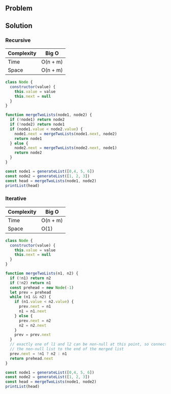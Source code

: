 ## Problem 

## Solution

### Recursive

| Complexity | Big O    |
| ---------- | -------- |
| Time       | O(n + m) |
| Space      | O(n + m) |

```javascript
class Node {
  constructor(value) {
    this.value = value
    this.next = null
  }
}

function mergeTwoLists(node1, node2) {
  if (!node1) return node2
  if (!node2) return node1
  if (node1.value < node2.value) {
    node1.next = mergeTwoLists(node1.next, node2)
    return node1
  } else {
    node2.next = mergeTwoLists(node2.next, node1)
    return node2
  }
}

const node1 = generateList([0,4, 5, 6])
const node2 = generateList([1, 2, 3])
const head = mergeTwoLists(node1, node2)
printList(head) 
```

### Iterative

| Complexity | Big O    |
| ---------- | -------- |
| Time       | O(n + m) |
| Space      | O(1)     |

```javascript
class Node {
  constructor(value) {
    this.value = value
    this.next = null
  }
}

function mergeTwoLists(n1, n2) {
  if (!n1) return n2
  if (!n2) return n1
  const prehead = new Node(-1)
  let prev = prehead
  while (n1 && n2) {
    if (n1.value < n2.value) {
      prev.next = n1
      n1 = n1.next
    } else {
      prev.next = n2
      n2 = n2.next
    }
    prev = prev.next
  }
  // exactly one of l1 and l2 can be non-null at this point, so connect
  // the non-null list to the end of the merged list
  prev.next = !n1 ? n2 : n1
  return prehead.next
}

const node1 = generateList([0,4, 5, 6])
const node2 = generateList([1, 2, 3])
const head = mergeTwoLists(node1, node2)
printList(head) 
```
